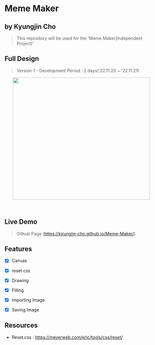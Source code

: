 # Meme Maker
## by Kyungjin Cho
> This repository will be used for the 'Meme Maker(Independent Project)'

## Full Design
> Version 1 - Development Period : 2 days('22.11.20 ~ '22.11.21)

<p align="center">
<img src="https://user-images.githubusercontent.com/56642855/203149907-8ea04e81-442b-4884-af20-952c8c7de19c.JPG", height="400px", width="450px">
</p>
</br>

## Live Demo
> Github Page (https://kyungjin-cho.github.io/Meme-Maker/)

## Features
* [x] Canvas
* [x] reset.css
* [x] Drawing
* [x] Filling
* [x] Importing Image
* [x] Saving Image


## Resources
- Reset.css : https://meyerweb.com/eric/tools/css/reset/




